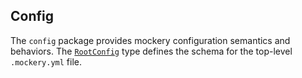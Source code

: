 Config
------

The `config` package provides mockery configuration semantics and behaviors. The [`RootConfig`](https://pkg.go.dev/github.com/vektra/mockery/v3/config#RootConfig) type defines the schema for the top-level `.mockery.yml` file.
